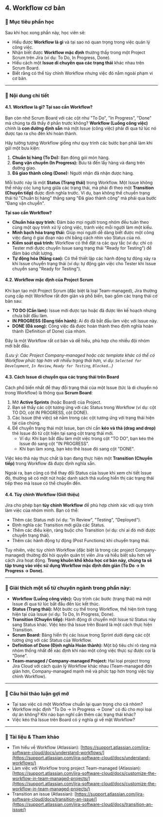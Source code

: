 ## 4. Workflow cơ bản

### 🎯 Mục tiêu phần học

Sau khi học xong phần này, học viên sẽ:

- Hiểu được **Workflow là gì** và tại sao nó quan trọng trong việc quản lý công việc.
- Nhận biết được **Workflow mặc định** thường thấy trong một Project Scrum trên Jira (ví dụ: To Do, In Progress, Done).
- Hiểu cách một **Issue di chuyển qua các trạng thái** khác nhau trên Scrum Board.
- Biết rằng có thể tùy chỉnh Workflow nhưng việc đó nằm ngoài phạm vi cơ bản.

---

### 🧩 Nội dung chi tiết

#### 4.1. Workflow là gì? Tại sao cần Workflow?

Bạn còn nhớ Scrum Board với các cột như "To Do", "In Progress", "Done" mà chúng ta đã thấy ở phần trước không? **Workflow (Luồng công việc)** chính là **con đường định sẵn** mà một Issue (công việc) phải đi qua từ lúc nó được tạo ra cho đến khi hoàn thành.

Hãy tưởng tượng Workflow giống như quy trình các bước bạn phải làm khi gửi một bưu kiện:

1.  **Chuẩn bị hàng (To Do):** Bạn đóng gói món hàng.
2.  **Đang vận chuyển (In Progress):** Bưu tá đến lấy hàng và đang trên đường giao.
3.  **Đã giao thành công (Done):** Người nhận đã nhận được hàng.

Mỗi bước này là một **Status (Trạng thái)** trong Workflow. Một Issue không thể nhảy cóc lung tung giữa các trạng thái, mà phải đi theo một **Transition (Chuyển tiếp)** được định nghĩa trước. Ví dụ, bạn không thể chuyển trạng thái từ "Chuẩn bị hàng" thẳng sang "Đã giao thành công" mà phải qua bước "Đang vận chuyển".

**Tại sao cần Workflow?**

- **Chuẩn hóa quy trình:** Đảm bảo mọi người trong nhóm đều tuân theo cùng một quy trình xử lý công việc, tránh việc mỗi người làm một kiểu.
- **Minh bạch hóa trạng thái:** Giúp mọi người dễ dàng biết được một công việc đang ở giai đoạn nào chỉ bằng cách nhìn vào Status của nó.
- **Kiểm soát quá trình:** Workflow có thể đặt ra các quy tắc (ví dụ: chỉ có Tester mới được chuyển Issue sang trạng thái "Ready for Testing") để đảm bảo chất lượng.
- **Tự động hóa (Nâng cao):** Có thể thiết lập các hành động tự động xảy ra khi Issue chuyển trạng thái (ví dụ: tự động gán việc cho Tester khi Issue chuyển sang "Ready for Testing").

#### 4.2. Workflow mặc định của Project Scrum

Khi bạn tạo một Project Scrum (đặc biệt là loại Team-managed), Jira thường cung cấp một Workflow rất đơn giản và phổ biến, bao gồm các trạng thái cơ bản sau:

- **TO DO (Cần làm):** Issue mới được tạo hoặc đã được lên kế hoạch nhưng chưa bắt đầu làm.
- **IN PROGRESS (Đang tiến hành):** Ai đó đã bắt đầu làm việc với Issue này.
- **DONE (Đã xong):** Công việc đã được hoàn thành theo định nghĩa hoàn thành (Definition of Done) của nhóm.

Đây là một Workflow rất cơ bản và dễ hiểu, phù hợp cho nhiều đội nhóm mới bắt đầu.

_(Lưu ý: Các Project Company-managed hoặc các template khác có thể có Workflow phức tạp hơn với nhiều trạng thái hơn, ví dụ: `Selected for Development`, `In Review`, `Ready for Testing`, `Blocked`...)_

#### 4.3. Cách Issue di chuyển qua các trạng thái trên Board

Cách phổ biến nhất để thay đổi trạng thái của một Issue (tức là di chuyển nó trong Workflow) là thông qua **Scrum Board**:

1.  Mở **Active Sprints** (hoặc Board) của Project.
2.  Bạn sẽ thấy các cột tương ứng với các Status trong Workflow (ví dụ: cột TO DO, cột IN PROGRESS, cột DONE).
3.  Các Issue (thẻ việc) sẽ nằm trong các cột tương ứng với trạng thái hiện tại của chúng.
4.  Để chuyển trạng thái một Issue, bạn chỉ cần **kéo và thả (drag and drop)** thẻ Issue đó từ cột hiện tại sang cột trạng thái mới.
    - Ví dụ: Khi bạn bắt đầu làm một việc trong cột "TO DO", bạn kéo thẻ Issue đó sang cột "IN PROGRESS".
    - Khi bạn làm xong, bạn kéo thẻ Issue đó sang cột "DONE".

Việc kéo thả này thực chất là bạn đang thực hiện một **Transition (Chuyển tiếp)** trong Workflow đã được định nghĩa sẵn.

Ngoài ra, bạn cũng có thể thay đổi Status của Issue khi xem chi tiết Issue đó, thường sẽ có một nút hoặc danh sách thả xuống hiển thị các trạng thái tiếp theo mà Issue có thể chuyển đến.

#### 4.4. Tùy chỉnh Workflow (Giới thiệu)

Jira cho phép bạn **tùy chỉnh Workflow** để phù hợp chính xác với quy trình làm việc của nhóm mình. Bạn có thể:

- Thêm các Status mới (ví dụ: "In Review", "Testing", "Deployed").
- Định nghĩa các Transition mới giữa các Status.
- Thêm các điều kiện, ràng buộc cho Transition (ví dụ: chỉ ai đó mới được chuyển trạng thái).
- Thêm các hành động tự động (Post Functions) khi chuyển trạng thái.

Tuy nhiên, việc tùy chỉnh Workflow (đặc biệt là trong các project Company-managed) thường đòi hỏi quyền quản trị viên Jira và hiểu biết sâu hơn về cách Jira hoạt động. **Trong khuôn khổ khóa học cơ bản này, chúng ta sẽ tập trung vào việc sử dụng Workflow mặc định đơn giản (To Do -> In Progress -> Done).**

---

### 💬 Giải thích một số từ chuyên ngành trong phần này:

- **Workflow (Luồng công việc):** Quy trình các bước (trạng thái) mà một Issue đi qua từ lúc bắt đầu đến lúc kết thúc.
- **Status (Trạng thái):** Một bước cụ thể trong Workflow, thể hiện tình trạng hiện tại của Issue (ví dụ: To Do, In Progress, Done).
- **Transition (Chuyển tiếp):** Hành động di chuyển một Issue từ Status này sang Status khác. Việc kéo thả Issue trên Board là một cách thực hiện Transition.
- **Scrum Board:** Bảng hiển thị các Issue trong Sprint dưới dạng các cột tương ứng với các Status của Workflow.
- **Definition of Done (Định nghĩa Hoàn thành):** Một bộ tiêu chí rõ ràng mà nhóm thống nhất để xác định khi nào một công việc thực sự được coi là "Done".
- **Team-managed / Company-managed Project:** Hai loại project trong Jira Cloud với cách quản lý Workflow khác nhau (Team-managed đơn giản hơn, Company-managed mạnh mẽ và phức tạp hơn trong việc tùy chỉnh Workflow).

---

### 🧠 Câu hỏi thảo luận gợi mở

- Tại sao việc có một Workflow chuẩn lại quan trọng cho cả nhóm?
- Workflow mặc định "To Do -> In Progress -> Done" có đủ cho mọi loại dự án không? Khi nào bạn nghĩ cần thêm các trạng thái khác?
- Việc kéo thả Issue trên Board có ý nghĩa gì về mặt Workflow?

---

### 📌 Tài liệu & Tham khảo

- Tìm hiểu về Workflow (Atlassian): [https://support.atlassian.com/jira-software-cloud/docs/understand-workflows/](https://support.atlassian.com/jira-software-cloud/docs/understand-workflows/)
- Làm việc với Workflow trong project Team-managed (Atlassian): [https://support.atlassian.com/jira-software-cloud/docs/customize-the-workflow-in-team-managed-projects/](https://support.atlassian.com/jira-software-cloud/docs/customize-the-workflow-in-team-managed-projects/)
- Transition an issue (Atlassian): [https://support.atlassian.com/jira-software-cloud/docs/transition-an-issue/](https://support.atlassian.com/jira-software-cloud/docs/transition-an-issue/)

